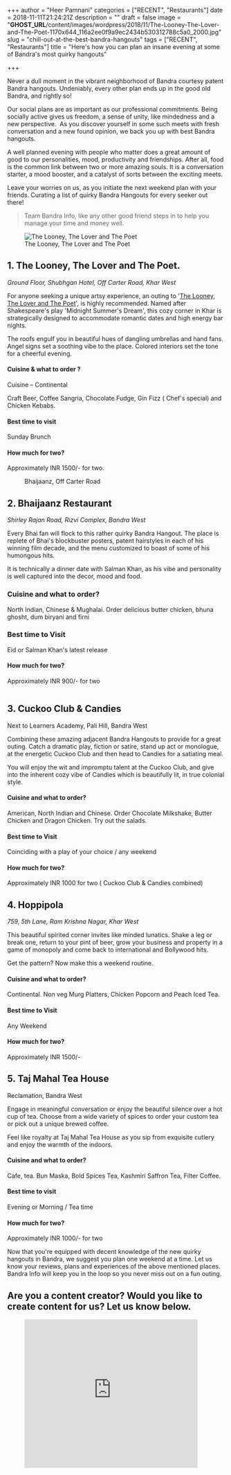 +++
author = "Heer Pamnani"
categories = ["RECENT", "Restaurants"]
date = 2018-11-11T21:24:21Z
description = ""
draft = false
image = "__GHOST_URL__/content/images/wordpress/2018/11/The-Looney-The-Lover-and-The-Poet-1170x644_116a2ee0f9a9ec2434b530312788c5a0_2000.jpg"
slug = "chill-out-at-the-best-bandra-hangouts"
tags = ["RECENT", "Restaurants"]
title = "Here's how you can plan an insane evening at some of Bandra's most quirky hangouts"

+++


<p>Never a dull moment in the vibrant neighborhood of Bandra courtesy  patent Bandra hangouts.  Undeniably, every other plan ends up in the good old Bandra, and rightly so! </p>
<p>Our social plans are as important as our professional commitments. Being socially active gives us freedom, a sense of unity, like mindedness and a new perspective.  As you discover yourself in some such meets with fresh conversation and a new found opinion, we back you up with best Bandra hangouts. </p>
<p>A well planned evening with people who matter does a great amount of good to our personalities, mood, productivity and friendships. After all, food is the common link between two or more amazing souls. It is a conversation starter, a mood booster, and a catalyst of sorts between the exciting meets.   </p>
<p>Leave your worries on us, as you initiate the next weekend plan with your friends. Curating a list of quirky Bandra Hangouts for every seeker out there!  </p>
<blockquote><p>Team Bandra Info, like any other good friend steps in to help you manage your time and money well. </p></blockquote>
<figure class="image regular"><picture style=""><source srcset="https://d2ijz6o5xay1xq.cloudfront.net/account_4266/The-Looney-The-Lover-and-The-Poet-1170x644_116a2ee0f9a9ec2434b530312788c5a0_800.jpg 1x" media="(max-width: 768px)" /><source srcset="https://d2ijz6o5xay1xq.cloudfront.net/account_4266/The-Looney-The-Lover-and-The-Poet-1170x644_116a2ee0f9a9ec2434b530312788c5a0_800.jpg 1x" media="(min-width: 769px)" /><img style="" alt="The Looney, The Lover and The Poet" src="https://i2.wp.com/d2ijz6o5xay1xq.cloudfront.net/account_4266/The-Looney-The-Lover-and-The-Poet-1170x644_116a2ee0f9a9ec2434b530312788c5a0_800.jpg?w=850&#038;ssl=1" data-recalc-dims="1" /></picture><figcaption>The Looney, The Lover and The Poet</figcaption></figure>
<h2>1. The Looney, The Lover and The Poet. </h2>
<p><em>Ground Floor, Shubhgan Hotel, Off Carter Road, Khar West </em></p>
<p>For anyone seeking a unique artsy experience, an outing to &#x27;<a   href="https://www.architecturaldigest.in/content/mumbais-khar-the-looney-lover-poet-review/#s-cust0">The Looney, The Lover and The Poet</a>&#x27;, is highly recommended.  Named after Shakespeare&#x27;s play &#x27;Midnight Summer&#x27;s Dream&#x27;, this cozy corner in Khar is strategically designed to accommodate romantic dates and high energy bar nights. </p>
<p>The roofs engulf you in beautiful hues of dangling umbrellas and hand fans. Angel signs set a soothing vibe to the place.  Colored interiors set the tone for a cheerful evening. </p>
<h4>Cuisine &amp; what to order ? </h4>
<p>Cuisine &#8211; Continental </p>
<p>Craft Beer, Coffee Sangria, Chocolate Fudge, Gin Fizz ( Chef&#x27;s special) and Chicken Kebabs. </p>
<h4>Best time to visit </h4>
<p>Sunday Brunch </p>
<h4>How much for two? </h4>
<p>Approximately INR 1500/- for two. </p>
<figure class="image regular"><picture style=""><source srcset="https://d2ijz6o5xay1xq.cloudfront.net/account_4266/bhaijaanz1_afa3d23e0fe751941c0574a5f834b993_800.jpg 1x" media="(max-width: 768px)" /><source srcset="https://d2ijz6o5xay1xq.cloudfront.net/account_4266/bhaijaanz1_afa3d23e0fe751941c0574a5f834b993_800.jpg 1x" media="(min-width: 769px)" /><img style="" alt="" src="https://i0.wp.com/d2ijz6o5xay1xq.cloudfront.net/account_4266/bhaijaanz1_afa3d23e0fe751941c0574a5f834b993_800.jpg?w=850&#038;ssl=1" data-recalc-dims="1" /></picture><figcaption>Bhaijaanz, Off Carter Road </figcaption></figure>
<h2>2.  Bhaijaanz Restaurant </h2>
<p><em>Shirley Rajan Road, Rizvi Complex, Bandra West </em></p>
<p>Every Bhai fan will flock to this rather quirky Bandra Hangout. The place is replete of Bhai&#x27;s blockbuster posters, patent hairstyles in each of his winning film decade, and the menu customized to boast of some of his humongous hits.  </p>
<p>It is technically a dinner date with Salman Khan, as his vibe and personality is well captured into the decor, mood and food. </p>
<h3>Cuisine and what to order? </h3>
<p>North Indian, Chinese &amp; Mughalai. Order delicious butter chicken, bhuna ghosht, dum biryani and firni </p>
<h3>Best time to Visit </h3>
<p>Eid or Salman Khan&#x27;s latest release </p>
<h4>How much for two?</h4>
<p>Approximately INR 900/- for two </p>
<figure class="image regular"><picture style=""><source srcset="https://d2ijz6o5xay1xq.cloudfront.net/account_4266/candies_eac71786a91bae2f975c962d6debaa98_800.jpg 1x" media="(max-width: 768px)" /><source srcset="https://d2ijz6o5xay1xq.cloudfront.net/account_4266/candies_eac71786a91bae2f975c962d6debaa98_800.jpg 1x" media="(min-width: 769px)" /><img style="" alt="" src="https://i1.wp.com/d2ijz6o5xay1xq.cloudfront.net/account_4266/candies_eac71786a91bae2f975c962d6debaa98_800.jpg?w=850&#038;ssl=1" data-recalc-dims="1" /></picture></figure>
<h2>3. Cuckoo Club &amp; Candies </h2>
<p>Next to Learners Academy, Pali Hill, Bandra West </p>
<p>Combining these amazing adjacent Bandra Hangouts to provide for a great outing. Catch a dramatic play, fiction or satire, stand up act or monologue, at the energetic Cuckoo Club and then head to Candies for a satiating meal. </p>
<p>You will enjoy the wit and impromptu talent at the Cuckoo Club, and give into the inherent  cozy vibe of Candies which is beautifully lit, in true colonial style. </p>
<h4>Cuisine and what to order? </h4>
<p>American, North Indian and Chinese. Order Chocolate Milkshake, Butter Chicken and Dragon Chicken. Try out the salads. </p>
<h4>Best time to Visit </h4>
<p>Coinciding with a play of your choice / any weekend </p>
<h4>How much for two? </h4>
<p>Approximately INR 1000 for two ( Cuckoo Club &amp; Candies combined) </p>
<h2>4. Hoppipola </h2>
<p><em>759, 5th Lane, Ram Krishna Nagar, Khar West </em></p>
<p>This beautiful spirited corner invites like minded lunatics.  Shake a leg or break one, return to your pint of beer,  grow your business and property in a game of monopoly and come back  to international and Bollywood hits.  </p>
<p>Get the pattern? Now make this a weekend routine. </p>
<h4>Cuisine and what to order? </h4>
<p>Continental. Non veg Murg Platters, Chicken Popcorn and Peach Iced Tea. </p>
<h4>Best time to Visit </h4>
<p>Any Weekend </p>
<h4>How much for two? </h4>
<p>Approximately INR 1500/- </p>
<h2>5. Taj Mahal Tea House </h2>
<p>Reclamation, Bandra West </p>
<p>Engage in meaningful conversation or enjoy the beautiful silence over a hot cup of tea. Choose from a wide variety of spices to order your custom tea or pick out a unique brewed coffee. </p>
<p>Feel like royalty at Taj Mahal Tea House as you sip from exquisite cutlery and enjoy the warmth of the indoors.</p>
<h4>Cuisine and what to order?</h4>
<p>Cafe, tea. Bun Maska, Bold Spices Tea, Kashmiri Saffron Tea, Filter Coffee. </p>
<h4>Best time to visit </h4>
<p>Evening or Morning / Tea time </p>
<h4>How much for two? </h4>
<p>Approximately INR 1000/- for two </p>
<p>Now that you&#x27;re equipped with decent knowledge of the new  quirky hangouts in Bandra, we suggest you plan one weekend at a time. Let us know your reviews, plans and experiences of the above mentioned places.  Bandra Info will keep you in the loop so you never miss out on a fun outing. </p>
<h2><strong>Are you a content creator? Would you like to create content for us? Let us know below.</strong></h2>
<figure class="capture">
<div class="embed-container"><iframe src="https://app.storychief.io/capture/1312?source=70698" frameborder="0" scrolling="no" sandbox="allow-forms allow-scripts allow-same-origin" width="400" height="343" style="max-width: 100%;"></iframe></div>
</figure>
<p><!-- strchf script --><script>        if(window.strchfSettings === undefined) window.strchfSettings = {};    window.strchfSettings.stats = {url: "https://urban-wiz.storychief.io/chill-out-at-the-best-bandra-hangouts?id=931672092&type=2",title: "Here&#039;s how you can plan an insane evening at some of Bandra&#039;s most quirky hangouts",id: "5898643e-cb57-4197-adf1-22d855b8bf1d"};            (function(d, s, id) {      var js, sjs = d.getElementsByTagName(s)[0];      if (d.getElementById(id)) {window.strchf.update(); return;}      js = d.createElement(s); js.id = id;      js.src = "https://d37oebn0w9ir6a.cloudfront.net/scripts/v0/strchf.js";      js.async = true;      sjs.parentNode.insertBefore(js, sjs);    }(document, 'script', 'storychief-jssdk'))    </script><!-- End strchf script --></p>



